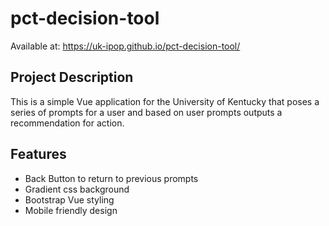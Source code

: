 # pct-decision-tool

Available at: https://uk-ipop.github.io/pct-decision-tool/


## Project Description
This is a simple Vue application for the University of Kentucky that 
poses a series of prompts for a user and based on user prompts outputs 
a recommendation for action.

## Features
- Back Button to return to previous prompts
- Gradient css background
- Bootstrap Vue styling 
- Mobile friendly design
